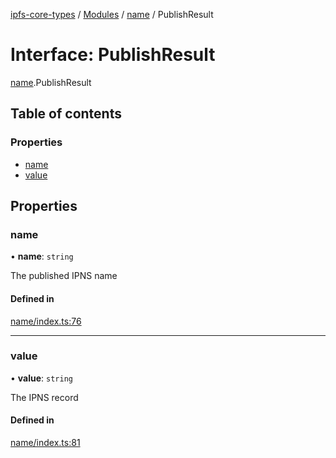 [ipfs-core-types](../README.md) / [Modules](../modules.md) / [name](../modules/name.md) / PublishResult

# Interface: PublishResult

[name](../modules/name.md).PublishResult

## Table of contents

### Properties

- [name](name.PublishResult.md#name)
- [value](name.PublishResult.md#value)

## Properties

### name

• **name**: `string`

The published IPNS name

#### Defined in

[name/index.ts:76](https://github.com/ipfs/js-ipfs/blob/1655368d/packages/ipfs-core-types/src/name/index.ts#L76)

___

### value

• **value**: `string`

The IPNS record

#### Defined in

[name/index.ts:81](https://github.com/ipfs/js-ipfs/blob/1655368d/packages/ipfs-core-types/src/name/index.ts#L81)
